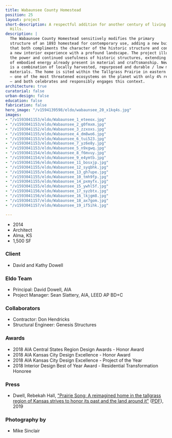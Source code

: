 ```yaml
---
title: Wabaunsee County Homestead
position: 25
layout: project
short-description: A respectful addition for another century of living in the Flint
  Hills.
description: |
  The Wabaunsee County Homestead sensitively modifies the primary
  structure of an 1893 homestead for contemporary use, adding a new building
  that both compliments the character of the historic structure and connects
  a new interior experience with a profound landscape. The project illustrates
  the power and continued usefulness of historic structures, extending the value
  of embodied energy already present in material and craftsmanship. New construction
  is a combination of locally harvested, repurposed and durable / low maintenance
  materials. The home is sited within the Tallgrass Prairie in eastern Kansas
  — one of the most threatened ecosystems on the planet with only 4% remaining
  — and both celebrates and responsibly engages this context.
architecture: true
curatorial: false
urban-design: false
education: false
fabrication: false
hero_image: "/v1594139598/eldo/wabaunsee_20_x1kq4s.jpg"
images:
- "/v1593041153/eldo/Wabaunsee_1_eteeox.jpg"
- "/v1593041153/eldo/Wabaunsee_2_g0fmxm.jpg"
- "/v1593041152/eldo/Wabaunsee_3_zzxoxs.jpg"
- "/v1593041155/eldo/Wabaunsee_4_dm8wo6.jpg"
- "/v1593041153/eldo/Wabaunsee_6_tui523.jpg"
- "/v1593041153/eldo/Wabaunsee_7_yz6e8y.jpg"
- "/v1593041153/eldo/Wabaunsee_5_n9xgwq.jpg"
- "/v1593041154/eldo/Wabaunsee_8_f6mvuy.jpg"
- "/v1593041154/eldo/Wabaunsee_9_e4ymtb.jpg"
- "/v1593041156/eldo/Wabaunsee_11_bosxjp.jpg"
- "/v1593041155/eldo/Wabaunsee_12_syqbhk.jpg"
- "/v1593041155/eldo/Wabaunsee_13_gh7upe.jpg"
- "/v1593041155/eldo/Wabaunsee_10_tmh9fp.jpg"
- "/v1593041155/eldo/Wabaunsee_14_pxmyfx.jpg"
- "/v1593041155/eldo/Wabaunsee_15_ywhl5f.jpg"
- "/v1593041156/eldo/Wabaunsee_17_syzbtx.jpg"
- "/v1593041156/eldo/Wabaunsee_16_lkjgm8.jpg"
- "/v1593041157/eldo/Wabaunsee_18_ax7gom.jpg"
- "/v1593041157/eldo/Wabaunsee_19_if5ihk.jpg"

---
```

- 2014
- Architect
- Alma, KS
- 1,500 SF

### Client
- David and Kathy Dowell

### Eldo Team
- Principal: David Dowell, AIA
- Project Manager: Sean Slattery, AIA, LEED AP BD+C

### Collaborators
- Contractor: Don Hendricks
- Structural Engineer: Genesis Structures

### Awards
- 2018 AIA Central States Region Design Awards - Honor Award
- 2018 AIA Kansas City Design Excellence - Honor Award
- 2018 AIA Kansas City Design Excellence - Project of the Year
- 2018 Interior Design Best of Year Award - Residential Transformation Honoree

### Press
- Dwell, Rebekah Hall, ["Prairie Song: A reimagined home in the tallgrass region of Kansas strives to honor its past and the land around it"](https://www.scribd.com/article/401756914/Prairie-Song "Prairie Song: A reimagined home in the tallgrass region of Kansas strives to honor its past and the land around it") ([PDF](//assets.ctfassets.net/7ceafwpo4r5g/yc3YjkNLeAJSXJGVI9X9K/cd2af3c6be32367fa3330a9ccc1838ee/DWELL_-_PDF_Copy.pdf "Download PDF: Prairie Song: A reimagined home in the tallgrass region of Kansas strives to honor its past and the land around it")), 2019

### Photography by
- Mike Sinclair